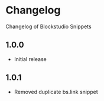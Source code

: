 # Changelog

Changelog of Blockstudio Snippets

## 1.0.0

- Initial release

## 1.0.1

- Removed duplicate bs.link snippet
